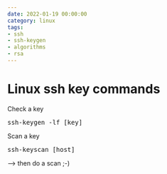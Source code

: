 ```yaml
--- 
date: 2022-01-19 00:00:00
category: linux
tags: 
- ssh
- ssh-keygen
- algorithms
- rsa
---
```

# Linux ssh key commands

Check a key

<pre>ssh-keygen -lf [key]</pre>

Scan a key

<pre>ssh-keyscan [host]</pre>

--> then do a scan ;-)
